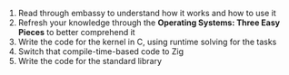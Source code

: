 1. Read through embassy to understand how it works and how to use it
2. Refresh your knowledge through the **Operating Systems: Three Easy Pieces** to better comprehend it
3. Write the code for the kernel in C, using runtime solving for the tasks
4. Switch that compile-time-based code to Zig
5. Write the code for the standard library
